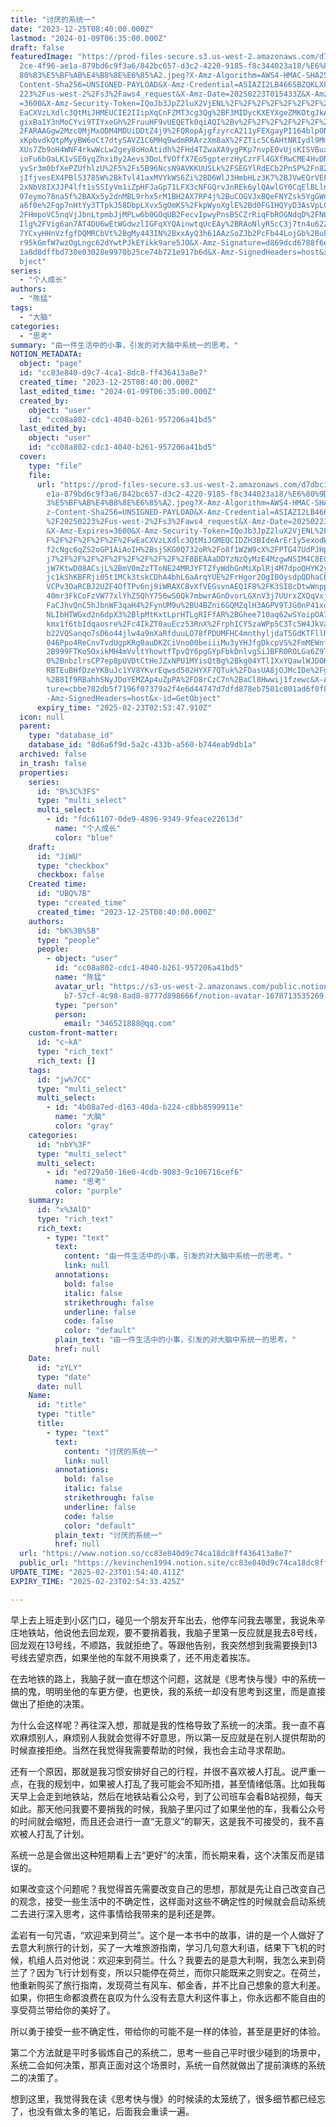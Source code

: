 ```yaml
---
title: "讨厌的系统一"
date: "2023-12-25T08:40:00.000Z"
lastmod: "2024-01-09T06:35:00.000Z"
draft: false
featuredImage: "https://prod-files-secure.s3.us-west-2.amazonaws.com/d7dbc101-8\
  2ce-4f96-ae1a-879bd6c9f3a6/842bc657-d3c2-4220-9185-f8c344023a18/%E6%80%9D%E8%\
  80%83%E5%BF%AB%E4%B8%8E%E6%85%A2.jpeg?X-Amz-Algorithm=AWS4-HMAC-SHA256&X-Amz-\
  Content-Sha256=UNSIGNED-PAYLOAD&X-Amz-Credential=ASIAZI2LB466SBZQKLXF%2F20250\
  223%2Fus-west-2%2Fs3%2Faws4_request&X-Amz-Date=20250223T015433Z&X-Amz-Expires\
  =3600&X-Amz-Security-Token=IQoJb3JpZ2luX2VjENL%2F%2F%2F%2F%2F%2F%2F%2F%2F%2Fw\
  EaCXVzLXdlc3QtMiJHMEUCIE2IIipXqCnFZMT3cg3Qg%2BF3MIDycKXEYXgeZMKOtgJkAiEAzk8gY\
  gixBa1Y3nMoCYvi9TIYxeGh%2FruuHF9vUEQETk0qiAQI%2Bv%2F%2F%2F%2F%2F%2F%2F%2F%2F%\
  2FARAAGgw2Mzc0MjMxODM4MDUiDDtZ4j9%2FQRopAjgfzyrcA211yFEXgayPI164blpONSZQMb3iI\
  xKpbvdkQtpMyyBW6oCt7dtySAVZ1C6MHq9wdmRRArzXm8aX%2FZTic5C6AHtNRIydl9MmQY9PLcyv\
  XUs7Zb9oH4WNF4rkwWcLw2gey8oHoAtidh%2FHd4TZwaXA9ygPKp7nvpE0vUjsKISVBuxc98pUGEp\
  ioFu6bOaLK1vSE0yqZhxi0y2Aevs3DoLfVOffX7Eo5gpterzHyCzrFl4GXfRwCME4HvDNtwzquqwg\
  yvSr3m0bfXePZUfhlzU%2F5%2Fs5B96NcsN9AVKKUUSLk%2FSEGYlRdECb2PnSP%2Fn82SI%2B59E\
  jIfjvesEX4PBl53785W%2BkTvl41axMVYkWS6Zi%2BD6WlJ3HmbHLz3K7%2BJVwEQrVEFs1Kto6ae\
  2xNbV8IXJJP4lft1sSSIyVm1iZpHFJaGp71LFX3cNFGQrvJnREk6ylQAwlGY0CqElBLlnE8z1hbq1\
  97eymo78na5f%2BAXx5y2dnMBL9rhx5rM1BH2AX7RP4j%2BuCOGVJxBQeFNYZsk5YgGWn5MqnYVP2\
  a6f0e%2Fqp7nHtYy3TTpkJ58DbpLXvx5gOmKS%2FkpWyoXglE%2Bd0FGIHQYyD3AsVpLCQP0gvB1%\
  2FHmpoVC5nqVjJbnLtpmbJjMPLw6b0GOqUB2FecvIpwyPnsB5CZrRiqFbROGNdqD%2FN6HtMPGlEs\
  Ilg%2FVig6an7AT4DU6wEtWGdwzlIGFqXYQAinwtqUcEAy%2BRAoNlyR5cC3j7tn4u62ZKH%2Btcu\
  7YCxyHHnVzfgfDQMRCbVt%2BgMy443IN%2BxxAyQ3h61AAzSoZJb2PcFb44LojGb%2BuFX7N4hWBt\
  r95kGmfW7wzOgLngc62dYwtPJkEYikk9are5JO&X-Amz-Signature=d869dcd6788f6e9d1443e2\
  1a8d8dffbd730e03028e9970b25ce74b721e917b6d&X-Amz-SignedHeaders=host&x-id=GetO\
  bject"
series:
  - "个人成长"
authors:
  - "陈猛"
tags:
  - "大脑"
categories:
  - "思考"
summary: "由一件生活中的小事，引发的对大脑中系统一的思考。"
NOTION_METADATA:
  object: "page"
  id: "cc83e840-d9c7-4ca1-8dc8-ff436413a8e7"
  created_time: "2023-12-25T08:40:00.000Z"
  last_edited_time: "2024-01-09T06:35:00.000Z"
  created_by:
    object: "user"
    id: "cc08a802-cdc1-4040-b261-957206a41bd5"
  last_edited_by:
    object: "user"
    id: "cc08a802-cdc1-4040-b261-957206a41bd5"
  cover:
    type: "file"
    file:
      url: "https://prod-files-secure.s3.us-west-2.amazonaws.com/d7dbc101-82ce-4f96-a\
        e1a-879bd6c9f3a6/842bc657-d3c2-4220-9185-f8c344023a18/%E6%80%9D%E8%80%8\
        3%E5%BF%AB%E4%B8%8E%E6%85%A2.jpeg?X-Amz-Algorithm=AWS4-HMAC-SHA256&X-Am\
        z-Content-Sha256=UNSIGNED-PAYLOAD&X-Amz-Credential=ASIAZI2LB466U66F3INT\
        %2F20250223%2Fus-west-2%2Fs3%2Faws4_request&X-Amz-Date=20250223T015347Z\
        &X-Amz-Expires=3600&X-Amz-Security-Token=IQoJb3JpZ2luX2VjENL%2F%2F%2F%2\
        F%2F%2F%2F%2F%2F%2FwEaCXVzLXdlc3QtMiJGMEQCIDZH3BIdeArEr1y5exodWop8PGlis\
        f2cNgc6qZS2oGP1AiAoIH%2BsjSKG0Q732oR%2Fo8f1W2W9cX%2FPTG47UdPJHpkGGCqIBA\
        j7%2F%2F%2F%2F%2F%2F%2F%2F%2F%2F8BEAAaDDYzNzQyMzE4MzgwNSIM4C8ECAmHwiWex\
        jW7KtwD08ACsjL%2BmV0mZzTToNE24MRJYFTZfyWdhGnMiXplRj4M7dpoQHYK2yuNy3vetS\
        jc1kShKBFRji05t1MCk3tskCDhA4bhL6aArqYUE%2FrHgor2OgI0OysdpQDhaCEQ18nStXR\
        VCPv3OaRCBJ2UZF4OfTPv6nj9iWRAXCBvXfVEGsvnAEQ1F8%2FK3SI8cDtwWnpp0p6yo2TK\
        40mr3FkCoFzVW77xlYhZ5QhY756wS0Qk7mbwrAGnDvorLGXnV3j7UUrxZXQqVxjgtf8eMlV\
        FaCJhvQnC5hJbnWF3qaH4%2FynUM9u%2BU4BZni6GQMZqlH3AGPV9TJG0nP41xdMgJrlg3Y\
        NLIbHTWGxd2n6dpX3%2BlpMtKxtLprHTLgRIFfAR%2BGhee710aq62wSYoipOA7jRrYs5on\
        kmx1f6tbIdqaosre%2Fc4IkZT0auEcz53RnX%2FrphICY5zaWPp5C3Tc5W4JkVaKcjEwF8Z\
        b22VQSanqo7sD6o44jlw4a9nXaRfduuLO78fPDUMFHC4mnthyljdaT5GdKTFllRpCdhnEre\
        046Ppo4ReCnvTvdUgpKRg0auDKZCiVno00beiiiMu3yYHJfgDkcpVS%2FmMEWnfu4fRqcz%\
        2B999FTKo5OxikMH4mVvltYhowtfTpvQY6pgGYpFbkDnlvgSiJBFR0ROLGa6Z9TloqNhHYW\
        0%2BnbzlrsCP7ep8pUVDtCtHeJZxNPU1MYisQtBg%2Bkg04YTlIXxYQawlWJDOK44JKYhDB\
        RBTEuBHfDzeYKBuJc1YV8YKvrEqwsd502HYXF7QTuk%2FDasUA8jOJMcIDe%2FgXvRB3cpH\
        %2B8If9RBahhSNyJDoYEMZAp4uZpPA%2FD8rCzC7n%2BaCl8Hwwij1fzewc&X-Amz-Signa\
        ture=cbbe782db5f7196f07379a2f4e6d44747d7dfd878eb7501c801ad6f0f807154c&X\
        -Amz-SignedHeaders=host&x-id=GetObject"
      expiry_time: "2025-02-23T02:53:47.910Z"
  icon: null
  parent:
    type: "database_id"
    database_id: "8d6a6f9d-5a2c-433b-a560-b744eab9db1a"
  archived: false
  in_trash: false
  properties:
    series:
      id: "B%3C%3FS"
      type: "multi_select"
      multi_select:
        - id: "fdc61107-0de9-4896-9349-9feace22613d"
          name: "个人成长"
          color: "blue"
    draft:
      id: "JiWU"
      type: "checkbox"
      checkbox: false
    Created time:
      id: "UBQ%7B"
      type: "created_time"
      created_time: "2023-12-25T08:40:00.000Z"
    authors:
      id: "bK%3B%5B"
      type: "people"
      people:
        - object: "user"
          id: "cc08a802-cdc1-4040-b261-957206a41bd5"
          name: "陈猛"
          avatar_url: "https://s3-us-west-2.amazonaws.com/public.notion-static.com/775523\
            b7-57cf-4c98-8ad8-8777d898666f/notion-avatar-1678713535269.png"
          type: "person"
          person:
            email: "346521888@qq.com"
    custom-front-matter:
      id: "c~kA"
      type: "rich_text"
      rich_text: []
    tags:
      id: "jw%7CC"
      type: "multi_select"
      multi_select:
        - id: "4b08a7ed-d163-40da-b224-c8bb8599911e"
          name: "大脑"
          color: "gray"
    categories:
      id: "nbY%3F"
      type: "multi_select"
      multi_select:
        - id: "ed729a50-16e0-4cdb-9083-9c106716cef6"
          name: "思考"
          color: "purple"
    summary:
      id: "x%3AlD"
      type: "rich_text"
      rich_text:
        - type: "text"
          text:
            content: "由一件生活中的小事，引发的对大脑中系统一的思考。"
            link: null
          annotations:
            bold: false
            italic: false
            strikethrough: false
            underline: false
            code: false
            color: "default"
          plain_text: "由一件生活中的小事，引发的对大脑中系统一的思考。"
          href: null
    Date:
      id: "zYLY"
      type: "date"
      date: null
    Name:
      id: "title"
      type: "title"
      title:
        - type: "text"
          text:
            content: "讨厌的系统一"
            link: null
          annotations:
            bold: false
            italic: false
            strikethrough: false
            underline: false
            code: false
            color: "default"
          plain_text: "讨厌的系统一"
          href: null
  url: "https://www.notion.so/cc83e840d9c74ca18dc8ff436413a8e7"
  public_url: "https://kevinchen1994.notion.site/cc83e840d9c74ca18dc8ff436413a8e7"
UPDATE_TIME: "2025-02-23T01:54:40.411Z"
EXPIRY_TIME: "2025-02-23T02:54:33.425Z"

---
```

<link rel="stylesheet" href="https://cdn.jsdelivr.net/npm/katex@0.16.2/dist/katex.min.css" integrity="sha384-bYdxxUwYipFNohQlHt0bjN/LCpueqWz13HufFEV1SUatKs1cm4L6fFgCi1jT643X" crossorigin="anonymous">


早上去上班走到小区门口，碰见一个朋友开车出去，他停车问我去哪里，我说朱辛庄地铁站，他说他去回龙观，要不要捎着我，我脑子里第一反应就是我去8号线，回龙观在13号线，不顺路，我就拒绝了。等跟他告别，我突然想到我需要换到13号线去望京西，如果坐他的车就不用换乘了，还不用走着挨冻。


在去地铁的路上，我脑子就一直在想这个问题，这就是《思考快与慢》中的系统一搞的鬼，明明坐他的车更方便，也更快，我的系统一却没有思考到这里，而是直接做出了拒绝的决策。


为什么会这样呢？再往深入想，那就是我的性格导致了系统一的决策。我一直不喜欢麻烦别人，麻烦别人我就会觉得不好意思，所以第一反应就是在别人提供帮助的时候直接拒绝。当然在我觉得我需要帮助的时候，我也会主动寻求帮助。


还有一个原因，那就是我习惯安排好自己的行程，并很不喜欢被人打乱。说严重一点，在我的规划中，如果被人打乱了我可能会不知所措，甚至情绪低落。比如我每天早上会走到地铁站，然后在地铁站看公众号，到了公司班车会看B站视频，每天如此。那天他问我要不要捎我的时候，我脑子里闪过了如果坐他的车，我看公众号的时间就会缩短，而且还会进行一直“无意义”的聊天，这是我不可接受的，我不喜欢被人打乱了计划。


系统一总是会做出这种短期看上去“更好”的决策，而长期来看，这个决策反而是错误的。


如果改变这个问题呢？我觉得首先需要改变自己的思想，那就是先让自己改变自己的观念，接受一些生活中的不确定性，这样面对这些不确定性的时候就会启动系统二去进行深入思考，这件事情给我带来的是利还是弊。


孟岩有一句咒语，“欢迎来到荷兰”。这个是一本书中的故事，讲的是一个人做好了去意大利旅行的计划，买了一大堆旅游指南，学习几句意大利语，结果下飞机的时候，机组人员对他说：欢迎来到荷兰。什么？我要去的是意大利啊，我怎么来到荷兰了？因为飞行计划有变，所以只能停在荷兰，而你只能既来之则安之。在荷兰，他重新购买了旅行指南，发现荷兰有风车、郁金香，并不比自己想象的意大利差。如果，你把生命都浪费在哀叹为什么没有去意大利这件事上，你永远都不能自由的享受荷兰带给你的美好了。


所以勇于接受一些不确定性，带给你的可能不是一样的体验，甚至是更好的体验。


第二个方法就是平时多锻炼自己的系统二，思考一些自己平时很少碰到的场景中，系统二会如何决策，那真正面对这个场景时，系统一自然就做出了提前演练的系统二的决策了。


想到这里，我觉得我在读《思考快与慢》的时候读的太笼统了，很多细节都已经忘了，也没有做太多的笔记，后面我会重读一遍。

